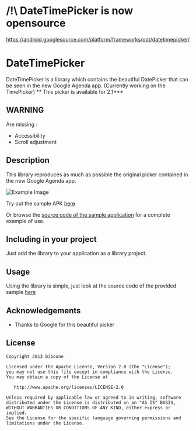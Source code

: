 /!\ DateTimePicker is now opensource
====================================
https://android.googlesource.com/platform/frameworks/opt/datetimepicker/

DateTimePicker  
==================

DateTimePicker is a library which contains the beautiful DatePicker that can be seen in the new Google Agenda app. (Currently working on the TimePicker)
** This picker is available for 2.1+**

WARNING
-------------------------

Are missing :

* Accessibility
* Scroll adjustment

Description
-------------------------

This library reproduces as much as possible the original picker contained in the new Google Agenda app.

![Example Image][1]

Try out the sample APK [here][2]

Or browse the [source code of the sample application][3] for a complete example of use.

Including in your project
-------------------------

Just add the library to your application as a library project.

Usage
---------

Using the library is simple, just look at the source code of the provided sample [here][4]


Acknowledgements
--------------------

* Thanks to Google for this beautiful picker

License
-----------

    Copyright 2013 biboune

    Licensed under the Apache License, Version 2.0 (the "License");
    you may not use this file except in compliance with the License.
    You may obtain a copy of the License at

       http://www.apache.org/licenses/LICENSE-2.0

    Unless required by applicable law or agreed to in writing, software
    distributed under the License is distributed on an "AS IS" BASIS,
    WITHOUT WARRANTIES OR CONDITIONS OF ANY KIND, either express or implied.
    See the License for the specific language governing permissions and
    limitations under the License.
	
	
	

 [1]: https://raw.github.com/biboune/datetimepicker/master/graphics/img1.png
 [2]: https://raw.github.com/biboune/datetimepicker/master/datetimepicker-sample.apk
 [3]: https://github.com/biboune/datetimepicker/tree/master/datetimepicker-sample
 [4]: https://github.com/biboune/datetimepicker/blob/master/datetimepicker-sample/src/com/fourmob/datetimepicker/sample/MainActivity.java
